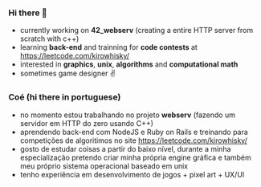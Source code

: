 ### Hi there 👋

- currently working on **42_webserv** (creating a entire HTTP server from scratch with c++)
- learning **back-end** and trainning for **code contests** at https://leetcode.com/kirowhisky/
- interested in **graphics**, **unix**, **algorithms** and **computational math**
- sometimes game designer ✌️

### Coé (hi there in portuguese)

- no momento estou trabalhando no projeto **webserv** (fazendo um servidor em HTTP do zero usando C++)
- aprendendo back-end com NodeJS e Ruby on Rails e treinando para competições de algoritimos no site https://leetcode.com/kirowhisky/
- gosto de estudar coisas a partir do baixo nível, durante a minha especialização pretendo criar minha própria engine gráfica e também meu próprio sistema operacional baseado em unix
- tenho experiência em desenvolvimento de jogos + pixel art + UX/UI
